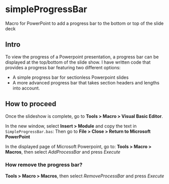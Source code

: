 # simpleProgressBar
Macro for PowerPoint to add a progress bar to the bottom or top of the slide deck

## Intro
To view the progress of a Powerpoint presentation, a progress bar can be displayed at the top/bottom of the slide show. I have written code that provides a progress bar featuring two different options:
- A simple progress bar for sectionless Powerpoint slides
- A more advanced progress bar that takes section headers and lengths into account. 

## How to proceed
Once the slideshow is complete, go to **Tools > Macro > Visual Basic Editor**. 

In the new window, select **Insert > Module** and copy the text in ```SimpleProgressBar.bas```: 
Then go to **File > Close > Return to Microsoft PowerPoint**

In the displayed page of Microsoft Powerpoint, go to:
**Tools > Macro > Macros**, then select *AddProcessBar* and press *Execute*

### How remove the progress bar?
**Tools > Macro > Macros**, then select *RemoveProcessBar* and press *Execute*


